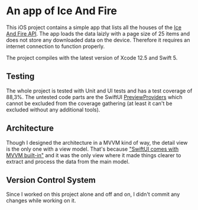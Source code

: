 # An app of Ice And Fire

This iOS project contains a simple app that lists all the houses of the [Ice And Fire API](https://anapioficeandfire.com). The app loads the data laizly with a page size of 25 items and does not store any downloaded data on the device. Therefore it requires an internet connection to function properly.

The project compiles with the latest version of Xcode 12.5 and Swift 5.

## Testing
The whole project is tested with Unit and UI tests and has a test coverage of 88,3%. The untested code parts are the SwiftUI [PreviewProviders](https://developer.apple.com/documentation/swiftui/previewprovider) which cannot be excluded from the coverage gathering (at least it can't be excluded without any additional tools).

## Architecture
Though I designed the architecture in a MVVM kind of way, the detail view is the only one with a view model. That's because ["SwiftUI comes with MVVM built-in"](https://nalexn.github.io/clean-architecture-swiftui/) and it was the only view where it made things clearer to extract and process the data from the main model.

## Version Control System
Since I worked on this project alone and off and on, I didn't commit any changes while working on it.
